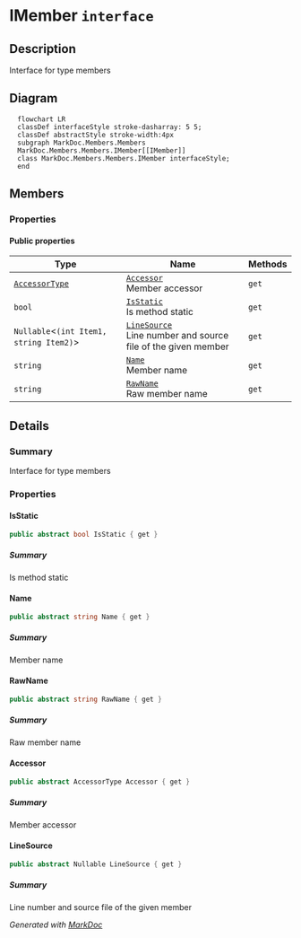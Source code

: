 # IMember `interface`

## Description
Interface for type members

## Diagram
```mermaid
  flowchart LR
  classDef interfaceStyle stroke-dasharray: 5 5;
  classDef abstractStyle stroke-width:4px
  subgraph MarkDoc.Members.Members
  MarkDoc.Members.Members.IMember[[IMember]]
  class MarkDoc.Members.Members.IMember interfaceStyle;
  end
```

## Members
### Properties
#### Public  properties
| Type | Name | Methods |
| --- | --- | --- |
| [`AccessorType`](../enums/AccessorType.md) | [`Accessor`](markdoc/members/members/IMember.md#accessor)<br>Member accessor | `get` |
| `bool` | [`IsStatic`](markdoc/members/members/IMember.md#isstatic)<br>Is method static | `get` |
| `Nullable`&lt;`(int Item1, string Item2)`&gt; | [`LineSource`](markdoc/members/members/IMember.md#linesource)<br>Line number and source file of the given member | `get` |
| `string` | [`Name`](markdoc/members/members/IMember.md#name)<br>Member name | `get` |
| `string` | [`RawName`](markdoc/members/members/IMember.md#rawname)<br>Raw member name | `get` |

## Details
### Summary
Interface for type members

### Properties
#### IsStatic
```csharp
public abstract bool IsStatic { get }
```
##### Summary
Is method static

#### Name
```csharp
public abstract string Name { get }
```
##### Summary
Member name

#### RawName
```csharp
public abstract string RawName { get }
```
##### Summary
Raw member name

#### Accessor
```csharp
public abstract AccessorType Accessor { get }
```
##### Summary
Member accessor

#### LineSource
```csharp
public abstract Nullable LineSource { get }
```
##### Summary
Line number and source file of the given member

*Generated with* [*MarkDoc*](https://github.com/hailstorm75/MarkDoc.Core)
